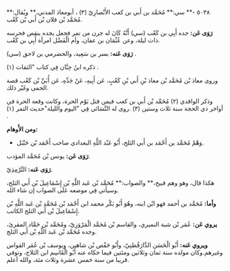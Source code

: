 ٥٠٣٨ -** سي:** مُحَمَّد بن أَبي بن كعب الأَنْصارِيّ (٣) ، أبومعاذ المدني،** ويُقال:** مُحَمَّد بْن فلان بْن أَبي بْن كَعْب.

**رَوَى عَن:** جده أَبِي بن كَعْب (سي) أَنَّهُ كَانَ له جرن من تمر فجعل يجده ينقص فحرسه ذات ليلة، وعن عُثْمَان بن عفان، وأم الْفَضْل امرأة أَبِي بن كَعْب.

**رَوَى عَنه:** بسر بن سَعِيد، والحضرمي بن لاحق (سي) .

ذكره ابنُ حِبَّان فِي كتاب "الثقات (١) .

وروى معاذ بْن مُحَمَّد بْن معاذ بْنِ أَبي بْنِ كَعْبٍ، عَن أَبِيهِ، عَنْ جَدِّهِ، عَن أُبَيِّ بْن كَعْب قصة الحمى وغَيْر ذلك.

وذكر الواقدي (٢) مُحَمَّد بْن أَبي بن كعب فيمن قتل يَوْم الحرة، وكانت وقعة الحرة في أواخر ذي الحجة سنة ثلاث وستين (٣) .روى له النَّسَائي فِي "اليوم والليلة"حديث التمر (١) .

**ومن الأَوهام:**

- وَهْمٌ مُحَمَّد بن أَحْمَد بن أَبي الثلج، أَبُو عَبْد اللَّهِ البغدادي صاحب أَحْمَد بْن حَنْبَل.

**رَوَى عَن:** يونس بْن مُحَمَّد المؤدب.

**رَوَى عَنه:** التِّرْمِذِيّ.

هكذا قال، وهو وهم قبيح،** والصواب:** مُحَمَّد بْن عَبد اللَّهِ بْن إِسْمَاعِيلَ بْن أَبي الثلج، وسيأتي فِي موضعه عَلَى الصواب إن شاء الله.

**وأما:** مُحَمَّد بن أحمد فهو ابْن ابنه، وهُوَ أَبُو بَكْر محمد ابن أَحْمَد بْن مُحَمَّد بْن عَبد اللَّهِ بْن إِسْمَاعِيلَ بْن أَبي الثلج الكاتب.

**يروي عَن:** عُمَر بْن شبة النميري، والقاسم بْن مُحَمَّد الْمَرْوَزِيّ، ومُحَمَّد بْن حَمَّاد المقرئ، وجده مُحَمَّد بْن عَبد اللَّهِ بْن أَبي الثلج.

**ويروي عَنه:** أَبُو الْحَسَن الدَّارَقُطنِيّ، وأَبُو حَفْص بْن شاهين، ويوسف بْن عُمَر القواس وغيرهم.وكان مولده سنة ثمان وثلاثين ومئتين فيما حكاه عنه أَبُو الْقَاسِم ابن الثلاج، وتوفي قريبا من سنة خمس عشرة وثلاث مئة، والله أعلم.
